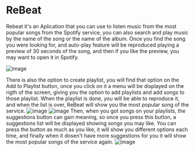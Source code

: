 # ReBeat
Rebeat it's an Aplication that you can use to listen music from the most popular songs from the Spotify service,
you can also search and play music by the name of the song or the name of the album.
Once you find the song you were looking for, and auto-play feature will be reproduced playing a preview of 30 seconds of the song, and then if you like the preview, you may want to open it in Spotify.

![image](https://cloud.githubusercontent.com/assets/10515072/5722692/b5b2f794-9b3e-11e4-9b8e-3b82fd09209b.png)

There is also the option to create playlist, you will find that option on the Add to Playlist button, once you click on it
a menu will be displayed on the rigth of the screen, giving you the option to add playlists and add songs to those playlist.
When the playlist is done, you will be able to reproduce it, and when the list is over, ReBeat will show you the most popular
song of the service.
![image](https://cloud.githubusercontent.com/assets/10515072/5722704/cd4fa226-9b3e-11e4-9917-876ab69b429c.png)
![image](https://cloud.githubusercontent.com/assets/10515072/5722718/dbff229c-9b3e-11e4-8ca4-da9188fe6204.png)
Then, when you got songs on your playlists, the suggestions button can gain meaning, so once you press this button, a suggestions list will be displayed showing songs you may like. You can press the button as much as you like, it will show you different options each time, and finally when it dosen't have more suggestions for you it will show the most popular songs of the service again.
![image](https://cloud.githubusercontent.com/assets/10515072/5722723/ec555ec2-9b3e-11e4-904c-24fddc1f31c6.png)


